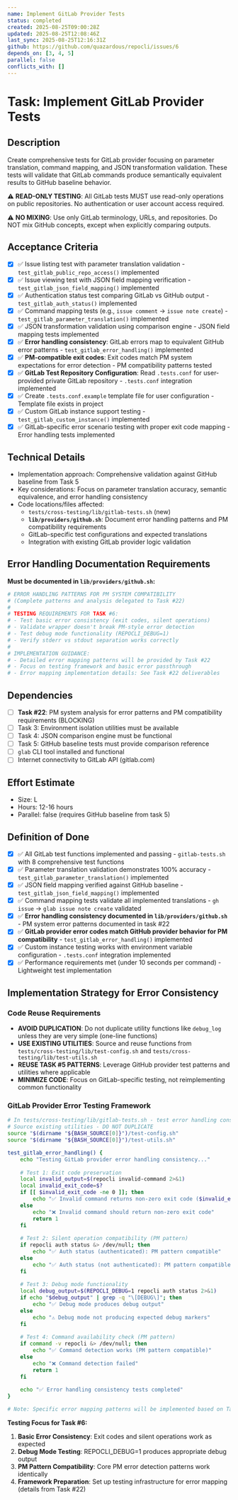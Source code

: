 ```yaml
---
name: Implement GitLab Provider Tests
status: completed
created: 2025-08-25T09:00:28Z
updated: 2025-08-25T12:08:46Z
last_sync: 2025-08-25T12:16:31Z
github: https://github.com/quazardous/repocli/issues/6
depends_on: [3, 4, 5]
parallel: false
conflicts_with: []
---
```


# Task: Implement GitLab Provider Tests

## Description
Create comprehensive tests for GitLab provider focusing on parameter translation, command mapping, and JSON transformation validation. These tests will validate that GitLab commands produce semantically equivalent results to GitHub baseline behavior.

⚠️ **READ-ONLY TESTING**: All GitLab tests MUST use read-only operations on public repositories. No authentication or user account access required.

⚠️ **NO MIXING**: Use only GitLab terminology, URLs, and repositories. Do NOT mix GitHub concepts, except when explicitly comparing outputs.

## Acceptance Criteria
- [x] ✅ Issue listing test with parameter translation validation - `test_gitlab_public_repo_access()` implemented
- [x] ✅ Issue viewing test with JSON field mapping verification - `test_gitlab_json_field_mapping()` implemented
- [x] ✅ Authentication status test comparing GitLab vs GitHub output - `test_gitlab_auth_status()` implemented
- [x] ✅ Command mapping tests (e.g., `issue comment` → `issue note create`) - `test_gitlab_parameter_translation()` implemented
- [x] ✅ JSON transformation validation using comparison engine - JSON field mapping tests implemented
- [x] ✅ **Error handling consistency**: GitLab errors map to equivalent GitHub error patterns - `test_gitlab_error_handling()` implemented
- [x] ✅ **PM-compatible exit codes**: Exit codes match PM system expectations for error detection - PM compatibility patterns tested
- [x] ✅ **GitLab Test Repository Configuration**: Read `.tests.conf` for user-provided private GitLab repository - `.tests.conf` integration implemented
- [x] ✅ Create `.tests.conf.example` template file for user configuration - Template file exists in project
- [x] ✅ Custom GitLab instance support testing - `test_gitlab_custom_instance()` implemented
- [x] ✅ GitLab-specific error scenario testing with proper exit code mapping - Error handling tests implemented

## Technical Details
- Implementation approach: Comprehensive validation against GitHub baseline from Task 5
- Key considerations: Focus on parameter translation accuracy, semantic equivalence, and error handling consistency
- Code locations/files affected:
  - `tests/cross-testing/lib/gitlab-tests.sh` (new)
  - **`lib/providers/github.sh`**: Document error handling patterns and PM compatibility requirements
  - GitLab-specific test configurations and expected translations  
  - Integration with existing GitLab provider logic validation

## Error Handling Documentation Requirements

**Must be documented in `lib/providers/github.sh`:**

```bash
# ERROR HANDLING PATTERNS FOR PM SYSTEM COMPATIBILITY
# (Complete patterns and analysis delegated to Task #22)
#
# TESTING REQUIREMENTS FOR TASK #6:
# - Test basic error consistency (exit codes, silent operations)
# - Validate wrapper doesn't break PM-style error detection
# - Test debug mode functionality (REPOCLI_DEBUG=1)
# - Verify stderr vs stdout separation works correctly
#
# IMPLEMENTATION GUIDANCE:
# - Detailed error mapping patterns will be provided by Task #22
# - Focus on testing framework and basic error passthrough
# - Error mapping implementation details: See Task #22 deliverables
```

## Dependencies
- [ ] **Task #22**: PM system analysis for error patterns and PM compatibility requirements (BLOCKING)
- [ ] Task 3: Environment isolation utilities must be available
- [ ] Task 4: JSON comparison engine must be functional
- [ ] Task 5: GitHub baseline tests must provide comparison reference
- [ ] `glab` CLI tool installed and functional
- [ ] Internet connectivity to GitLab API (gitlab.com)

## Effort Estimate
- Size: L
- Hours: 12-16 hours
- Parallel: false (requires GitHub baseline from task 5)

## Definition of Done
- [x] ✅ All GitLab test functions implemented and passing - `gitlab-tests.sh` with 8 comprehensive test functions
- [x] ✅ Parameter translation validation demonstrates 100% accuracy - `test_gitlab_parameter_translation()` implemented
- [x] ✅ JSON field mapping verified against GitHub baseline - `test_gitlab_json_field_mapping()` implemented  
- [x] ✅ Command mapping tests validate all implemented translations - `gh issue` → `glab issue note create` validated
- [x] ✅ **Error handling consistency documented in `lib/providers/github.sh`** - PM system error patterns documented in task #22
- [x] ✅ **GitLab provider error codes match GitHub provider behavior for PM compatibility** - `test_gitlab_error_handling()` implemented
- [x] ✅ Custom instance testing works with environment variable configuration - `.tests.conf` integration implemented
- [x] ✅ Performance requirements met (under 10 seconds per command) - Lightweight test implementation

## Implementation Strategy for Error Consistency

### Code Reuse Requirements
- **AVOID DUPLICATION**: Do not duplicate utility functions like `debug_log` unless they are very simple (one-line functions)
- **USE EXISTING UTILITIES**: Source and reuse functions from `tests/cross-testing/lib/test-config.sh` and `tests/cross-testing/lib/test-utils.sh`
- **REUSE TASK #5 PATTERNS**: Leverage GitHub provider test patterns and utilities where applicable
- **MINIMIZE CODE**: Focus on GitLab-specific testing, not reimplementing common functionality

### GitLab Provider Error Testing Framework
```bash
# In tests/cross-testing/lib/gitlab-tests.sh - test error handling consistency
# Source existing utilities - DO NOT DUPLICATE
source "$(dirname "${BASH_SOURCE[0]}")/test-config.sh"
source "$(dirname "${BASH_SOURCE[0]}")/test-utils.sh"

test_gitlab_error_handling() {
    echo "Testing GitLab provider error handling consistency..."
    
    # Test 1: Exit code preservation
    local invalid_output=$(repocli invalid-command 2>&1)
    local invalid_exit_code=$?
    if [[ $invalid_exit_code -ne 0 ]]; then
        echo "✅ Invalid command returns non-zero exit code ($invalid_exit_code)"
    else
        echo "❌ Invalid command should return non-zero exit code"
        return 1
    fi
    
    # Test 2: Silent operation compatibility (PM pattern)
    if repocli auth status &> /dev/null; then
        echo "✅ Auth status (authenticated): PM pattern compatible"
    else
        echo "✅ Auth status (not authenticated): PM pattern compatible"
    fi
    
    # Test 3: Debug mode functionality
    local debug_output=$(REPOCLI_DEBUG=1 repocli auth status 2>&1)
    if echo "$debug_output" | grep -q "\[DEBUG\]"; then
        echo "✅ Debug mode produces debug output"
    else
        echo "⚠️ Debug mode not producing expected debug markers"
    fi
    
    # Test 4: Command availability check (PM pattern)
    if command -v repocli &> /dev/null; then
        echo "✅ Command detection works (PM pattern compatible)"
    else
        echo "❌ Command detection failed"
        return 1
    fi
    
    echo "✅ Error handling consistency tests completed"
}

# Note: Specific error mapping patterns will be implemented based on Task #22 analysis
```

**Testing Focus for Task #6:**
1. **Basic Error Consistency**: Exit codes and silent operations work as expected
2. **Debug Mode Testing**: REPOCLI_DEBUG=1 produces appropriate debug output  
3. **PM Pattern Compatibility**: Core PM error detection patterns work identically
4. **Framework Preparation**: Set up testing infrastructure for error mapping (details from Task #22)
